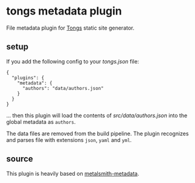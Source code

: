 # tongs metadata plugin

File metadata plugin for [Tongs](https://github.com/datashaman/tongs) static site generator.

## setup

If you add the following config to your _tongs.json_ file:

    {
      "plugins": {
        "metadata": {
          "authors": "data/authors.json"
        }
      }
    }

... then this plugin will load the contents of _src/data/authors.json_ into the global metadata as `authors`.

The data files are removed from the build pipeline. The plugin recognizes and parses file with extensions `json`, `yaml` and `yml`.

## source

This plugin is heavily based on [metalsmith-metadata](https://github.com/segmentio/metalsmith-metadata).

